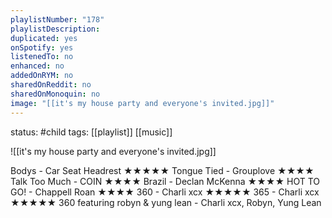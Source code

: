 ```yaml
---
playlistNumber: "178"
playlistDescription:
duplicated: yes
onSpotify: yes
listenedTo: no
enhanced: no
addedOnRYM: no
sharedOnReddit: no
sharedOnMonoquin: no
image: "[[it's my house party and everyone's invited.jpg]]"
---
```

status: #child 
tags: [[playlist]] [[music]] 

![[it's my house party and everyone's invited.jpg]]

Bodys - Car Seat Headrest ★★★★★
Tongue Tied - Grouplove ★★★★
Talk Too Much - COIN ★★★★
Brazil - Declan McKenna ★★★★
HOT TO GO! - Chappell Roan ★★★★
360 - Charli xcx ★★★★★
365 - Charli xcx ★★★★★
360 featuring robyn & yung lean - Charli xcx, Robyn, Yung Lean

